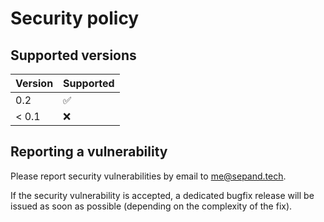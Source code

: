 # Security policy

## Supported versions

| Version       | Supported          |
| ------------- | ------------------ |
| 0.2           | :white_check_mark: |
| < 0.1         | :x:                |

## Reporting a vulnerability

Please report security vulnerabilities by email to [me@sepand.tech](mailto:me@sepand.tech "me@sepand.tech").

If the security vulnerability is accepted, a dedicated bugfix release will be issued as soon as possible (depending on the complexity of the fix).